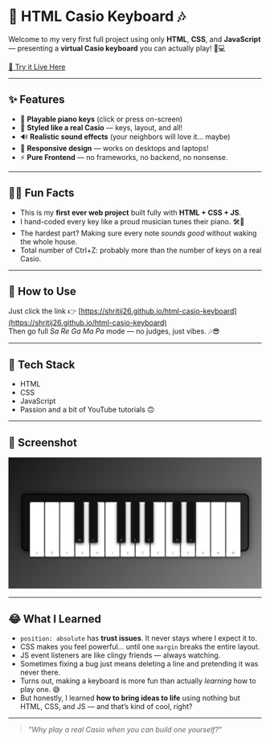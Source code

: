 # 🎹 HTML Casio Keyboard 🎶

Welcome to my very first full project using only **HTML**, **CSS**, and **JavaScript** — presenting a **virtual Casio keyboard** you can actually play! 👶💻

[🔗 Try it Live Here](https://shritij26.github.io/html-casio-keyboard/)

---

## ✨ Features

- 🎵 **Playable piano keys** (click or press on-screen)
- 🎨 **Styled like a real Casio** — keys, layout, and all!
- 🔊 **Realistic sound effects** (your neighbors will love it... maybe)
- 🌈 **Responsive design** — works on desktops and laptops!
- ⚡ **Pure Frontend** — no frameworks, no backend, no nonsense.

---

## 🤹‍♂️ Fun Facts

- This is my **first ever web project** built fully with **HTML + CSS + JS**.
- I hand-coded every key like a proud musician tunes their piano. 🛠️🎼
- The hardest part? Making sure every note *sounds good* without waking the whole house.
- Total number of Ctrl+Z: probably more than the number of keys on a real Casio.

---

## 🚀 How to Use

Just click the link 👉 [https://shritij26.github.io/html-casio-keyboard](https://shritij26.github.io/html-casio-keyboard)  
Then go full *Sa Re Ga Ma Pa* mode — no judges, just vibes. 🎶😎

---

## 📁 Tech Stack

- HTML  
- CSS  
- JavaScript  
- Passion and a bit of YouTube tutorials 🙃

---

## 📸 Screenshot

![Casio Keyboard Screenshot](./PIANO.PNG)

---

## 😂 What I Learned

- `position: absolute` has **trust issues**. It never stays where I expect it to.  
- CSS makes you feel powerful… until one `margin` breaks the entire layout.  
- JS event listeners are like clingy friends — always watching.  
- Sometimes fixing a bug just means deleting a line and pretending it was never there.  
- Turns out, making a keyboard is more fun than actually *learning* how to play one. 😅  
- But honestly, I learned **how to bring ideas to life** using nothing but HTML, CSS, and JS — and that’s kind of cool, right?

---

> _"Why play a real Casio when you can build one yourself?"_

